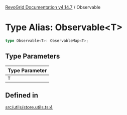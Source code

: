 [RevoGrid Documentation v4.14.7](README.md) / Observable

# Type Alias: Observable\<T\>

```ts
type Observable<T>: ObservableMap<T>;
```

## Type Parameters

| Type Parameter |
| ------ |
| `T` |

## Defined in

[src/utils/store.utils.ts:4](https://github.com/revolist/revogrid/blob/1dd2182aeba2c7ed876161836e4edd5b0fccb479/src/utils/store.utils.ts#L4)
